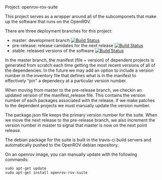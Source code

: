Project: openrov-rov-suite

This project serves as a wrapper around all of the subcomponets that make up the software that runs on the OpenROV.

There are three deployment branches for this project:

* master: development branch  [![Build Status](https://travis-ci.org/OpenROV/openrov-rov-suite.svg?branch=master)](https://travis-ci.org/OpenROV/openrov-rov-suite)
* pre-release: release canidates for the next release [![Build Status](https://travis-ci.org/OpenROV/openrov-rov-suite.svg?branch=pre-release)](https://travis-ci.org/OpenROV/openrov-rov-suite)
* stable: released versions of the software [![Build Status](https://travis-ci.org/OpenROV/openrov-rov-suite.svg?branch=stable)](https://travis-ci.org/OpenROV/openrov-rov-suite)

In the master branch, the manifest (file + version) of dependent projects is generated from scratch each time getting the most recent versions of all of the dependencies.  In the future we may add an option to include a version number in the inventory file that defines what is in the manifest to effectively "pin" a dependecy at a particular version number.

When moving from master to the pre-release branch, we checkin an updated version of the manifest_release file.  This contains the version number of each packages associated with the release.  If we make patches to the dependent  projects we must manually update the version number.

The package.json file keeps the primary version number for the suite.  When we move the next release to the pre-release branch, we also increment the version number in master to signal that master is now on the next point release.

The debian package for the suite is built in the travis-ci build servers and automatically pushed to the OpenROV debian repository.

On an openrov image, you can manually update with the following commands:
 
```
sudo apt-get update
sudo apt-get install openrov-rov-suite
```
